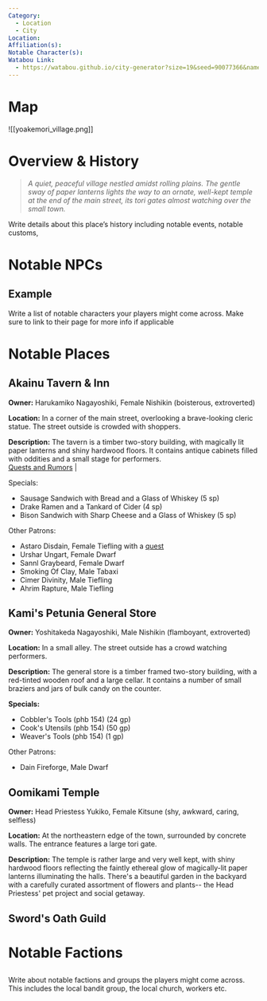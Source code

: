 ```yaml
---
Category:
  - Location
  - City
Location: 
Affiliation(s): 
Notable Character(s): 
Watabou Link:
  - https://watabou.github.io/city-generator?size=19&seed=90077366&name=Yoakemori&greens=1&citadel=1&urban_castle=0&plaza=1&temple=1&walls=0&shantytown=0&coast=0&river=1&gates=-1
---
```

# Map

![[yoakemori_village.png]]
# Overview & History

> *A quiet, peaceful village nestled amidst rolling plains. The gentle sway of paper lanterns lights the way to an ornate, well-kept temple at the end of the main street, its tori gates almost watching over the small town.*

Write details about this place’s history including notable events, notable customs, 
# Notable NPCs

## Example

Write a list of notable characters your players might come across. Make sure to link to their page for more info if applicable 
# Notable Places

## Akainu Tavern & Inn

**Owner:** Harukamiko Nagayoshiki, Female Nishikin (boisterous, extroverted)

**Location:** In a corner of the main street, overlooking a brave-looking cleric statue. The street outside is crowded with shoppers.  

**Description:** The tavern is a timber two-story building, with magically lit paper lanterns and shiny hardwood floors. It contains antique cabinets filled with oddities and a small stage for performers.  
[Quests and Rumors](https://www.kassoon.com/dnd/random-plot-hooks-generator/) | 

Specials:
- Sausage Sandwich with Bread and a Glass of Whiskey (5 sp)
- Drake Ramen and a Tankard of Cider (4 sp)
- Bison Sandwich with Sharp Cheese and a Glass of Whiskey (5 sp)

  

Other Patrons:
- Astaro Disdain, Female Tiefling with a [quest](https://www.kassoon.com/dnd/quest-generator/)
- Urshar Ungart, Female Dwarf
- Sannl Graybeard, Female Dwarf
- Smoking Of Clay, Male Tabaxi
- Cimer Divinity, Male Tiefling
- Ahrim Rapture, Male Tiefling

## Kami's Petunia General Store

**Owner:** Yoshitakeda Nagayoshiki, Male Nishikin (flamboyant, extroverted)

**Location:** In a small alley. The street outside has a crowd watching performers.  

**Description:** The general store is a timber framed two-story building, with a red-tinted wooden roof and a large cellar. It contains a number of small braziers and jars of bulk candy on the counter.  

**Specials:**
- Cobbler's Tools (phb 154) (24 gp)
- Cook's Utensils (phb 154) (50 gp)
- Weaver's Tools (phb 154) (1 gp)

  

Other Patrons:
- Dain Fireforge, Male Dwarf
## Oomikami Temple

**Owner:** Head Priestess Yukiko, Female Kitsune (shy, awkward, caring, selfless)

**Location:** At the northeastern edge of the town, surrounded by concrete walls. The entrance features a large tori gate.

**Description:** The temple is rather large and very well kept, with shiny hardwood floors reflecting the faintly ethereal glow of magically-lit paper lanterns illuminating the halls. There's a beautiful garden in the backyard with a carefully curated assortment of flowers and plants-- the Head Priestess' pet project and social getaway.

## Sword's Oath Guild

# Notable Factions

## 

Write about notable factions and groups the players might come across. This includes the local bandit group, the local church, workers etc.



